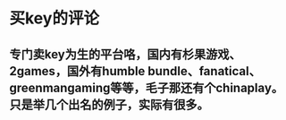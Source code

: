 # 买key的评论

## 专门卖key为生的平台咯，国内有杉果游戏、2games，国外有humble bundle、fanatical、greenmangaming等等，毛子那还有个chinaplay。只是举几个出名的例子，实际有很多。